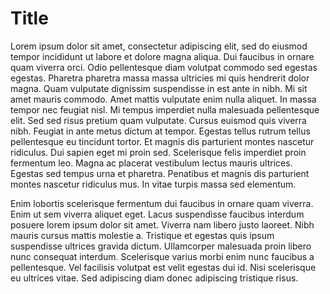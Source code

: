 # Title

Lorem ipsum dolor sit amet, consectetur adipiscing elit, sed do eiusmod tempor incididunt ut labore et dolore magna aliqua. Dui faucibus in ornare quam viverra orci. Odio pellentesque diam volutpat commodo sed egestas egestas. Pharetra pharetra massa massa ultricies mi quis hendrerit dolor magna. Quam vulputate dignissim suspendisse in est ante in nibh. Mi sit amet mauris commodo. Amet mattis vulputate enim nulla aliquet. In massa tempor nec feugiat nisl. Mi tempus imperdiet nulla malesuada pellentesque elit. Sed sed risus pretium quam vulputate. Cursus euismod quis viverra nibh. Feugiat in ante metus dictum at tempor. Egestas tellus rutrum tellus pellentesque eu tincidunt tortor. Et magnis dis parturient montes nascetur ridiculus. Dui sapien eget mi proin sed. Scelerisque felis imperdiet proin fermentum leo. Magna ac placerat vestibulum lectus mauris ultrices. Egestas sed tempus urna et pharetra. Penatibus et magnis dis parturient montes nascetur ridiculus mus. In vitae turpis massa sed elementum.

Enim lobortis scelerisque fermentum dui faucibus in ornare quam viverra. Enim ut sem viverra aliquet eget. Lacus suspendisse faucibus interdum posuere lorem ipsum dolor sit amet. Viverra nam libero justo laoreet. Nibh mauris cursus mattis molestie a. Tristique et egestas quis ipsum suspendisse ultrices gravida dictum. Ullamcorper malesuada proin libero nunc consequat interdum. Scelerisque varius morbi enim nunc faucibus a pellentesque. Vel facilisis volutpat est velit egestas dui id. Nisi scelerisque eu ultrices vitae. Sed adipiscing diam donec adipiscing tristique risus.
